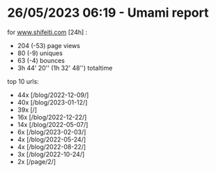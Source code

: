 # 26/05/2023 06:19 - Umami report
for www.shifeiti.com [24h] :

 - 204 (-53) page views
 - 80 (-9) uniques
 - 63 (-4) bounces
 - 3h 44' 20'' (1h 32' 48'') totaltime


top 10 urls:
 - 44x [/blog/2022-12-09/]
 - 40x [/blog/2023-01-12/]
 - 39x [/]
 - 16x [/blog/2022-12-22/]
 - 14x [/blog/2022-05-07/]
 - 6x [/blog/2023-02-03/]
 - 4x [/blog/2022-05-24/]
 - 4x [/blog/2022-08-22/]
 - 3x [/blog/2022-10-24/]
 - 2x [/page/2/]


